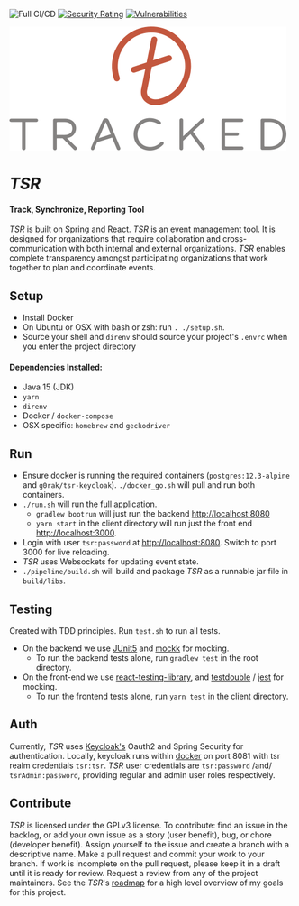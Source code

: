 ![Full CI/CD](https://github.com/gorhack/tsr/workflows/Full%20CI/CD/badge.svg)
[![Security Rating](https://sonarcloud.io/api/project_badges/measure?project=gorhack_tsr&metric=security_rating)](https://sonarcloud.io/dashboard?id=gorhack_tsr)
[![Vulnerabilities](https://sonarcloud.io/api/project_badges/measure?project=gorhack_tsr&metric=vulnerabilities)](https://sonarcloud.io/dashboard?id=gorhack_tsr)

![](logo/logo492.png)

# _TSR_

#### Track, Synchronize, Reporting Tool

_TSR_ is built on Spring and React. _TSR_ is an event management tool. It is designed for
organizations that require collaboration and cross-communication with both internal and external
organizations. _TSR_ enables complete transparency amongst participating organizations that work
together to plan and coordinate events.

## Setup

- Install Docker
- On Ubuntu or OSX with bash or zsh: run `. ./setup.sh`.
- Source your shell and `direnv` should source your project's `.envrc` when you enter the project
  directory

#### Dependencies Installed:

- Java 15 (JDK)
- `yarn`
- `direnv`
- Docker / `docker-compose`
- OSX specific: `homebrew` and `geckodriver`

## Run

- Ensure docker is running the required containers (`postgres:12.3-alpine` and
  `g0rak/tsr-keycloak`). `./docker_go.sh` will pull and run both containers.
- `./run.sh` will run the full application.
    - `gradlew bootrun` will just run the backend <http://localhost:8080>
    - `yarn start` in the client directory will run just the front end <http://localhost:3000>.
- Login with user `tsr:password` at <http://localhost:8080>. Switch to port 3000 for live reloading.
- _TSR_ uses Websockets for updating event state.
- `./pipeline/build.sh` will build and package _TSR_ as a runnable jar file in `build/libs`.

## Testing

Created with TDD principles. Run `test.sh` to run all tests.

- On the backend we use [JUnit5](https://junit.org/junit5/docs/current/user-guide/)
  and [mockk](https://mockk.io) for mocking.
    - To run the backend tests alone, run `gradlew test` in the root directory.
- On the front-end we
  use [react-testing-library](https://testing-library.com/docs/react-testing-library/intro), and
  [testdouble](https://github.com/testdouble/testdouble.js) / [jest](https://jestjs.io) for mocking.
    - To run the frontend tests alone, run `yarn test` in the client directory.

## Auth

Currently, _TSR_ uses [Keycloak's](https://www.keycloak.org) Oauth2 and Spring Security for
authentication. Locally, keycloak runs
within [docker](https://hub.docker.com/repository/docker/g0rak/tsr-keycloak)
on port 8081 with tsr realm credentials `tsr:tsr`. _TSR_ user credentials are `tsr:password` /and/
`tsrAdmin:password`, providing regular and admin user roles respectively.

## Contribute

_TSR_ is licensed under the GPLv3 license. To contribute: find an issue in the backlog, or add your
own issue as a story (user benefit), bug, or chore (developer benefit). Assign yourself to the issue
and create a branch with a descriptive name. Make a pull request and commit your work to your
branch. If work is incomplete on the pull request, please keep it in a draft until it is ready for
review. Request a review from any of the project maintainers. See the _TSR_'s
[roadmap](./ROADMAP.md) for a high level overview of my goals for this project.